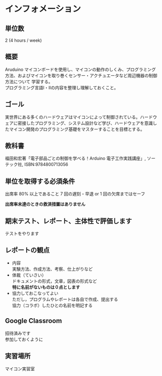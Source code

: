 # インフォメーション

## 単位数  
  2 (4 hours / week)

## 概要  
Aruduino マイコンボードを使用し、マイコンの動作のしくみ、プログラミング方法、およびマイコンを取り巻くセンサー・アクチュエータなど周辺機器の制御方法について
学習する。  </br>
プログラミング言語I・IIの内容を整理し理解しておくこと。

## ゴール  
実世界にある多くのハードウェアはマイコンによって制御されている。ハードウェアに密接したプログラミング、システム設計など学び、ハードウェアを意識したマイコン開発のプログラミング基礎をマスターすることを目標とする。

## 教科書
福田和宏著「電子部品ごとの制御を学べる！Arduino 電子工作実践講座」, ソーテック社, ISBN:9784800713056


## 単位を取得する必須条件  
出席率 80% 以上であること 
7 回の遅刻・早退 or 1 回の欠席まではセーフ

**出席率未達のときの救済措置はありません**

## 期末テスト、レポート、主体性で評価します  
テストをやります

## レポートの観点
  - 内容  
  実験方法、作成方法、考察、仕上がりなど
  - 体裁（ていさい）  
  ドキュメントの形式，文章，図表の形式など  
  **特に名前がないものは０点とします**  
  - 協力しておこなってよい  
  ただし，プログラムやレポートは各自で作成、提出する  
  協力（コラボ）したひとの名前を明記する  

## Google Classroom  
招待済みです  
参加しておくように

## 実習場所  
マイコン実習室
